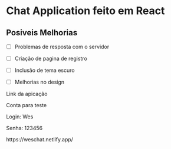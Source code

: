 # Chat Application feito em React

## Posiveis Melhorias
- [ ] Problemas de resposta com o servidor
- [ ] Criação de pagina de registro
- [ ] Inclusão de tema escuro
- [ ] Melhorias no design


<p>Link da apicação</> 
<p> Conta para teste </p>
<p> Login: Wes </p>
<p> Senha: 123456 </p>
https://weschat.netlify.app/

